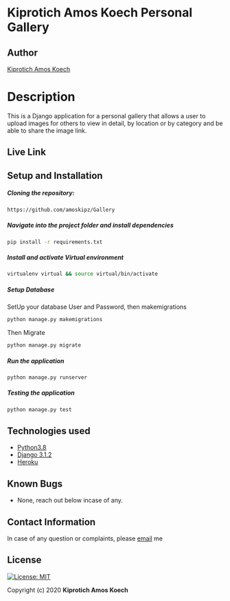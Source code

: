 # Kiprotich Amos Koech Personal Gallery
## Author  
  
[Kiprotich Amos Koech](https://github.com/amoskipz/Gallery)  
  
# Description  
This is a Django application for a personal gallery that allows a user to upload images for others to view in detail, by location or by category and be able to share the image link.
  
##  Live Link      
  
## Setup and Installation  
   
##### Cloning the repository:  
 ```bash
 https://github.com/amoskipz/Gallery
```
##### Navigate into the project folder and install dependencies  
 ```bash 
 pip install -r requirements.txt 
```
##### Install and activate Virtual environment
 ```bash 
 virtualenv virtual && source virtual/bin/activate  
```  

 ##### Setup Database  
  SetUp your database User and Password, then makemigrations 
 ```bash 
 python manage.py makemigrations 
 ``` 
 Then Migrate  
 ```bash 
 python manage.py migrate 
```
##### Run the application  
 ```bash 
 python manage.py runserver 
``` 

##### Testing the application  
 ```bash 
 python manage.py test 
```
 
  
  
## Technologies used  
  
* [Python3.8](https://www.python.org/)  
* [Django 3.1.2](https://www.djangoproject.com/download/)  
* [Heroku](https://heroku.com)  
  
  
## Known Bugs  
* None, reach out below incase of any.
  
## Contact Information   
In case of any question or complaints, please [email](koechkipz03@gmail.com) me
  
## License 

[![License: MIT](https://img.shields.io/badge/License-MIT-yellow.svg)](https://opensource.org/licenses/MIT)
 
 Copyright (c) 2020 **Kiprotich Amos Koech**